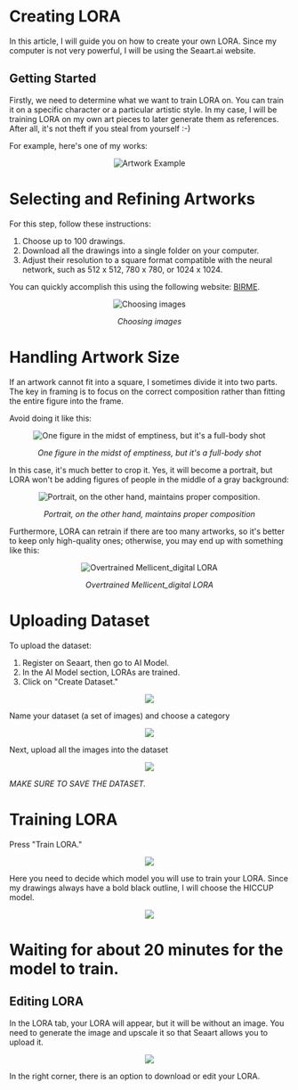 # Creating LORA

In this article, I will guide you on how to create your own LORA. Since my computer is not very powerful, I will be using the Seaart.ai website.

## Getting Started

Firstly, we need to determine what we want to train LORA on. You can train it on a specific character or a particular artistic style. In my case, I will be training LORA on my own art pieces to later generate them as references. After all, it's not theft if you steal from yourself :-)

For example, here's one of my works:


<p align="center">
  <img src="https://i.ibb.co/3mTxWGw/78-LLFZs5-Ec-I.jpg" alt="Artwork Example">
</p>


# Selecting and Refining Artworks

For this step, follow these instructions:

1. Choose up to 100 drawings.
2. Download all the drawings into a single folder on your computer.
3. Adjust their resolution to a square format compatible with the neural network, such as 512 x 512, 780 x 780, or 1024 x 1024.
   
You can quickly accomplish this using the following website: [BIRME](https://www.birme.net/).

<p align="center">
  <img src="https://i.ibb.co/XkHHT4S/BTGDA2y-UWIU.jpg" alt="Choosing images">
</p>
<p align="center"><i>Choosing images</i></p>



# Handling Artwork Size

If an artwork cannot fit into a square, I sometimes divide it into two parts. The key in framing is to focus on the correct composition rather than fitting the entire figure into the frame.

Avoid doing it like this:

<p align="center">
  <img src="https://i.ibb.co/BGpS6vt/4o-Vsid0-Jm-E.jpg" alt="One figure in the midst of emptiness, but it's a full-body shot">
</p>
<p align="center"><i>One figure in the midst of emptiness, but it's a full-body shot</i></p>


In this case, it's much better to crop it. Yes, it will become a portrait, but LORA won't be adding figures of people in the middle of a gray background:

<p align="center">
  <img src="https://i.ibb.co/WxtmvRp/dmx-Y9-Gj-DFes.jpg" alt="Portrait, on the other hand, maintains proper composition.">
</p>

<p align="center"><i>Portrait, on the other hand, maintains proper composition</i></p>


Furthermore, LORA can retrain if there are too many artworks, so it's better to keep only high-quality ones; otherwise, you may end up with something like this:

<p align="center">
  <img src="https://i.ibb.co/2tXzdSh/BHFW0qw2-Zy-Q.jpg" alt="Overtrained Mellicent_digital LORA">
</p>

<p align="center"><i>Overtrained Mellicent_digital LORA</i></p>


# Uploading Dataset

To upload the dataset:

1. Register on Seaart, then go to AI Model.
2. In the AI Model section, LORAs are trained.
3. Click on "Create Dataset."

<p align="center">
  <img src="https://i.ibb.co/pvyqTRw/zcy-YD-u-Ubnk.jpg">
</p> 


Name your dataset (a set of images) and choose a category

<p align="center">
  <img src="https://i.ibb.co/gmTKLg4/5e-Azo85-TF3-U.jpg">
</p> 


Next, upload all the images into the dataset

<p align="center">
  <img src="https://i.ibb.co/wh9NMKD/zv-K-Xi-XXv-VI.jpg">
</p> 


*MAKE SURE TO SAVE THE DATASET.*


# Training LORA

Press "Train LORA."

<p align="center">
  <img src="https://i.ibb.co/jZqYmnk/5ke-N-w-Rs8-Ek.jpg">
</p> 


Here you need to decide which model you will use to train your LORA. Since my drawings always have a bold black outline, I will choose the HICCUP model.

<p align="center">
  <img src="https://i.ibb.co/31SD1TQ/Df-DId2-c1-Ic.jpg">
</p> 


# Waiting for about 20 minutes for the model to train.

## Editing LORA

In the LORA tab, your LORA will appear, but it will be without an image. You need to generate the image and upscale it so that Seaart allows you to upload it.

<p align="center">
  <img src="https://i.ibb.co/HpJ8gwB/f2-Kb70m-EMLQ.jpg">
</p> 


In the right corner, there is an option to download or edit your LORA.
